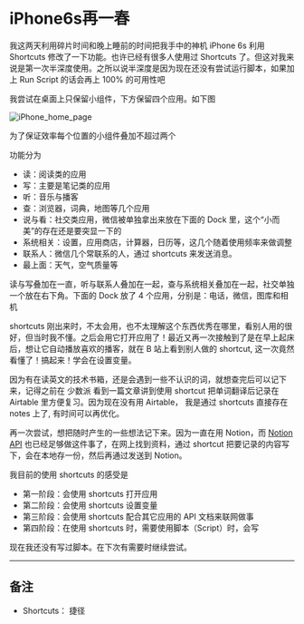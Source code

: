 # iPhone6s再一春


我这两天利用碎片时间和晚上睡前的时间把我手中的神机 iPhone 6s 利用 Shortcuts 修改了一下功能。也许已经有很多人使用过 Shortcuts 了。但这对我来说是第一次半深度使用。之所以说半深度是因为现在还没有尝试运行脚本，如果加上 Run Script 的话会再上 100% 的可用性吧

我尝试在桌面上只保留小组件，下方保留四个应用。如下图

![iPhone_home_page](https://cdn.jsdelivr.net/gh/nerd010/aImgsCloud@main/blogs/iPhone_home_page.6f1nx3jre680.png)

为了保证效率每个位置的小组件叠加不超过两个

功能分为

- 读：阅读类的应用
- 写：主要是笔记类的应用
- 听：音乐与播客
- 查：浏览器，词典，地图等几个应用
- 说与看：社交类应用，微信被单独拿出来放在下面的 Dock 里，这个“小而美”的存在还是要突显一下的
- 系统相关：设置，应用商店，计算器，日历等，这几个随着使用频率来做调整
- 联系人：微信几个常联系的人，通过 shortcuts 来发送消息。
- 最上面：天气，空气质量等

读与写叠加在一直，听与联系人叠加在一起，查与系统相关叠加在一起，社交单独一个放在右下角。下面的 Dock 放了 4 个应用，分别是：电话，微信，图库和相机

shortcuts 刚出来时，不太会用，也不太理解这个东西优秀在哪里，看别人用的很好，但当时我不懂。之后会用它打开应用了！最近又再一次接触到了是在早上起床后，想让它自动播放喜欢的播客，就在 B 站上看到别人做的 shortcut, 这一次竟然看懂了！搞起来！学会在设置变量。

因为有在读英文的技术书箱，还是会遇到一些不认识的词，就想查完后可以记下来，记得之前在 少数派 看到一篇文章讲到使用 shortcut 把单词翻译后记录在 Airtable 里方便复习。因为现在没有用 Airtable， 我是通过 shortcuts 直接存在 notes 上了, 有时间可以再优化。

再一次尝试，想把随时产生的一些想法记下来。因为一直在用 Notion，而 [Notion API](https://developers.notion.com/) 也已经足够做这件事了，在网上找到资料，通过 shortcut 把要记录的内容写下，会在本地存一份，然后再通过发送到 Notion。

我目前的使用 shortcuts 的感受是

- 第一阶段：会使用 shortcuts 打开应用
- 第二阶段：会使用 shortcuts 设置变量
- 第三阶段：会使用 shortcuts 配合其它应用的 API 文档来联网做事
- 第四阶段：在使用 shortcuts 时，需要使用脚本（Script）时，会写

现在我还没有写过脚本。在下次有需要时继续尝试。

---

## 备注

- Shortcuts： 捷径


